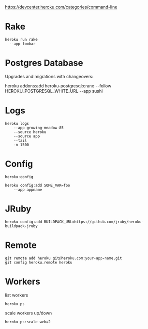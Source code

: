 
https://devcenter.heroku.com/categories/command-line

# Rake

    heroku run rake
      --app foobar

# Postgres Database

Upgrades and migrations with changeovers:

heroku addons:add heroku-postgresql:crane --follow HEROKU_POSTGRESQL_WHITE_URL --app sushi

# Logs

    heroku logs
    	--app growing-meadow-85
    	--source heroku
    	--source app
    	--tail
    	-n 1500

# Config

    heroku:config

    heroku config:add SOME_VAR=foo
        --app appname

# JRuby

    heroku config:add BUILDPACK_URL=https://github.com/jruby/heroku-buildpack-jruby

# Remote

    git remote add heroku git@heroku.com:your-app-name.git
    git config heroku.remote heroku

# Workers

list workers

    heroku ps

scale workers up/down

    heroku ps:scale web=2
